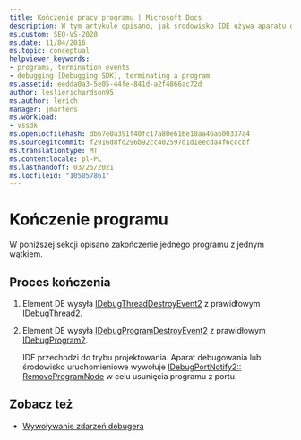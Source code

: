 ```yaml
---
title: Kończenie pracy programu | Microsoft Docs
description: W tym artykule opisano, jak środowisko IDE używa aparatu debugowania do kończenia jednego programu z pojedynczym wątkiem.
ms.custom: SEO-VS-2020
ms.date: 11/04/2016
ms.topic: conceptual
helpviewer_keywords:
- programs, termination events
- debugging [Debugging SDK], terminating a program
ms.assetid: eedda0a3-5e05-44fe-841d-a2f4866ac72d
author: leslierichardson95
ms.author: lerich
manager: jmartens
ms.workload:
- vssdk
ms.openlocfilehash: db67e0a391f40fc17a80e616e10aa46a600337a4
ms.sourcegitcommit: f2916d8fd296b92cc402597d1d1eecda4f6cccbf
ms.translationtype: MT
ms.contentlocale: pl-PL
ms.lasthandoff: 03/25/2021
ms.locfileid: "105057861"
---
```

# <a name="terminating-a-program"></a>Kończenie programu
W poniższej sekcji opisano zakończenie jednego programu z jednym wątkiem.

## <a name="termination-process"></a>Proces kończenia

1. Element DE wysyła [IDebugThreadDestroyEvent2](../../extensibility/debugger/reference/idebugthreaddestroyevent2.md) z prawidłowym [IDebugThread2](../../extensibility/debugger/reference/idebugthread2.md).

2. Element DE wysyła [IDebugProgramDestroyEvent2](../../extensibility/debugger/reference/idebugprogramdestroyevent2.md) z prawidłowym [IDebugProgram2](../../extensibility/debugger/reference/idebugprogram2.md).

   IDE przechodzi do trybu projektowania. Aparat debugowania lub środowisko uruchomieniowe wywołuje [IDebugPortNotify2:: RemoveProgramNode](../../extensibility/debugger/reference/idebugportnotify2-removeprogramnode.md) w celu usunięcia programu z portu.

## <a name="see-also"></a>Zobacz też
- [Wywoływanie zdarzeń debugera](../../extensibility/debugger/calling-debugger-events.md)
